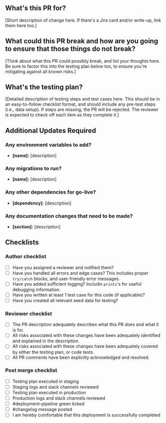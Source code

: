 ## What's this PR for?

[Short description of change here. If there's a Jira card and/or write-up, link them here too.]

## What could this PR break and how are you going to ensure that those things do not break?

[Think about what this PR could possibly break, and list your thoughts here. Be sure to factor this into the testing plan below too, to ensure you're mitigating against all known risks.]

## What's the testing plan?

[Detailed description of testing steps and test cases here. This should be in an easy-to-follow checklist format, and should include any pre-test steps (i.e., data setup). If steps are missing, the PR will be rejected. The reviewer is expected to check off each item as they complete it.]

## Additional Updates Required

### Any environment variables to add?

- **[name]:** [description]

### Any migrations to run?

- **[name]:** [description]

### Any other dependencies for go-live?

- **[dependency]:** [description]

### Any documentation changes that need to be made?

- **[section]:** [description]

## Checklists

### Author checklist

- [ ] Have you assigned a reviewer and notified them?
- [ ] Have you handled all errors and edge cases? This includes proper `try/catch` blocks, and user-friendly error messages.
- [ ] Have you added sufficient logging? Includin `prints`'s for useful debugging information.
- [ ] Have you written at least 1 test case for this code (if applicable)?
- [ ] Have you created all relevant seed data for testing?

### Reviewer checklist

- [ ] The PR description adequately describes what this PR does and what it is for.
- [ ] All risks associated with these changes have been adequately identified and explained in the description.
- [ ] All risks associated with these changes have been adequately covered by either the testing plan, or code tests.
- [ ] All PR comments have been explicitly acknowledged and resolved.

### Post merge checklist

- [ ] Testing plan executed in staging
- [ ] Staging logs and slack channels reviewed
- [ ] Testing plan executed in production
- [ ] Production logs and slack channels reviewed
- [ ] #deployment-pipeline green ticked
- [ ] #changelog message posted
- [ ] I am hereby comfortable that this deployment is successfully completed
